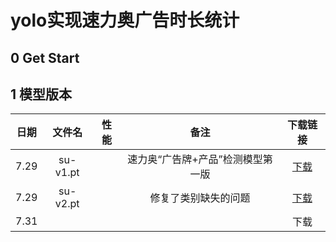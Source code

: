 # yolo实现速力奥广告时长统计

## 0 Get Start

## 1 模型版本

| 日期 |  文件名  | 性能 |               备注                |                           下载链接                           |
| :--: | :------: | :--: | :-------------------------------: | :----------------------------------------------------------: |
| 7.29 | su-v1.pt |      | 速力奥“广告牌+产品”检测模型第一版 | [下载](https://huggingface.co/bhsh0112/qiji-adver_detect/resolve/master/su-v1.pt?download=true) |
| 7.29 | su-v2.pt |      |       修复了类别缺失的问题        | [下载](https://huggingface.co/bhsh0112/qiji-adver_detect/resolve/master/su-v2.pt?download=true) |
| 7.31 |          |      |                                   |                             下载                             |

